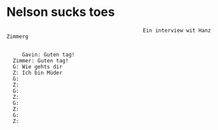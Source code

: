 # Nelson sucks toes 
                                                Ein interview wit Hanz Zimmerg


         Gavin: Guten tag!
      Zimmer: Guten tag!
      G: Wie gehts dir
      Z: Ich bin Müder
      G: 
      Z:
      G:
      Z:
      G:
      Z:
      G:
      Z:
        
